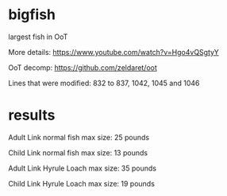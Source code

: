# bigfish
largest fish in OoT

More details: https://www.youtube.com/watch?v=Hgo4vQSgtyY

OoT decomp: https://github.com/zeldaret/oot

Lines that were modified: 832 to 837, 1042, 1045 and 1046

# results
Adult Link normal fish max size: 25 pounds

Child Link normal fish max size: 13 pounds

Adult Link Hyrule Loach max size: 35 pounds

Child Link Hyrule Loach max size: 19 pounds
